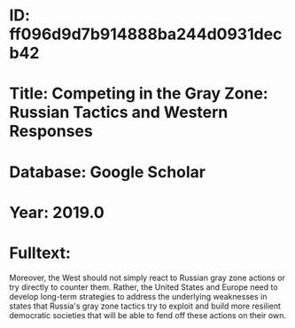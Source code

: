 # ID: ff096d9d7b914888ba244d0931decb42
# Title: Competing in the Gray Zone: Russian Tactics and Western Responses
# Database: Google Scholar
# Year: 2019.0
# Fulltext:
Moreover, the West should not simply react to Russian gray zone actions or try directly to counter them.
Rather, the United States and Europe need to develop long-term strategies to address the underlying weaknesses in states that Russia's gray zone tactics try to exploit and build more resilient democratic societies that will be able to fend off these actions on their own.